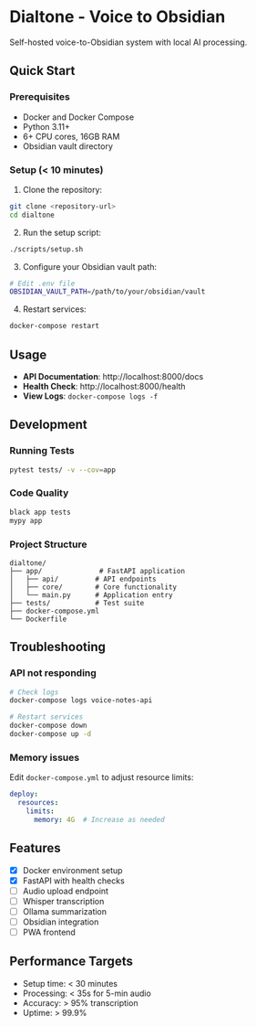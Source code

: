 # Dialtone - Voice to Obsidian

Self-hosted voice-to-Obsidian system with local AI processing.

## Quick Start

### Prerequisites
- Docker and Docker Compose
- Python 3.11+
- 6+ CPU cores, 16GB RAM
- Obsidian vault directory

### Setup (< 10 minutes)

1. Clone the repository:
```bash
git clone <repository-url>
cd dialtone
```

2. Run the setup script:
```bash
./scripts/setup.sh
```

3. Configure your Obsidian vault path:
```bash
# Edit .env file
OBSIDIAN_VAULT_PATH=/path/to/your/obsidian/vault
```

4. Restart services:
```bash
docker-compose restart
```

## Usage

- **API Documentation**: http://localhost:8000/docs
- **Health Check**: http://localhost:8000/health
- **View Logs**: `docker-compose logs -f`

## Development

### Running Tests
```bash
pytest tests/ -v --cov=app
```

### Code Quality
```bash
black app tests
mypy app
```

### Project Structure
```
dialtone/
├── app/              # FastAPI application
│   ├── api/         # API endpoints
│   ├── core/        # Core functionality
│   └── main.py      # Application entry
├── tests/           # Test suite
├── docker-compose.yml
└── Dockerfile
```

## Troubleshooting

### API not responding
```bash
# Check logs
docker-compose logs voice-notes-api

# Restart services
docker-compose down
docker-compose up -d
```

### Memory issues
Edit `docker-compose.yml` to adjust resource limits:
```yaml
deploy:
  resources:
    limits:
      memory: 4G  # Increase as needed
```

## Features

- [x] Docker environment setup
- [x] FastAPI with health checks
- [ ] Audio upload endpoint
- [ ] Whisper transcription
- [ ] Ollama summarization
- [ ] Obsidian integration
- [ ] PWA frontend

## Performance Targets

- Setup time: < 30 minutes
- Processing: < 35s for 5-min audio
- Accuracy: > 95% transcription
- Uptime: > 99.9%